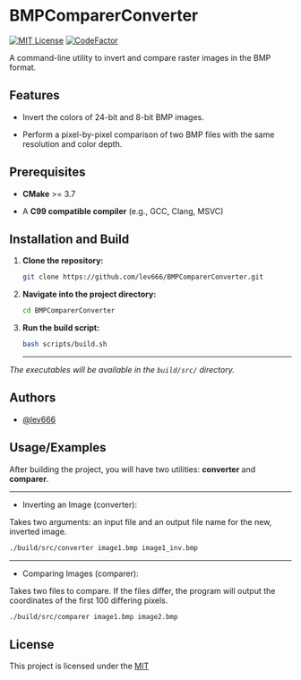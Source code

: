 # BMPComparerConverter
[![MIT License](https://img.shields.io/badge/License-MIT-green.svg)](https://github.com/lev666/BMPComparerConverter/blob/main/LICENSE)
[![CodeFactor](https://www.codefactor.io/repository/github/lev666/bmpcomparerconverter/badge)](https://www.codefactor.io/repository/github/lev666/bmpcomparerconverter)

A command-line utility to invert and compare raster images in the BMP format.

## Features

- Invert the colors of 24-bit and 8-bit BMP images.

- Perform a pixel-by-pixel comparison of two BMP files with the same resolution and color depth.


## Prerequisites
* **CMake** >= 3.7

* A **C99 compatible compiler** (e.g., GCC, Clang, MSVC)

## Installation and Build

1.  **Clone the repository:**
    ```sh
    git clone https://github.com/lev666/BMPComparerConverter.git
    ```

2.  **Navigate into the project directory:**
    ```sh
    cd BMPComparerConverter
    ```

3.  **Run the build script:**
    ```sh
    bash scripts/build.sh
    ```
    ***
*The executables will be available in the `build/src/` directory.*
## Authors

- [@lev666](https://www.github.com/lev666)


## Usage/Examples

After building the project, you will have two utilities: **converter** and **comparer**.
***

- Inverting an Image (converter):

Takes two arguments: an input file and an output file name for the new, inverted image.

```sh
./build/src/converter image1.bmp image1_inv.bmp
```
***
- Comparing Images (comparer):

Takes two files to compare. If the files differ, the program will output the coordinates of the first 100 differing pixels.

```sh
./build/src/comparer image1.bmp image2.bmp
```
## License

This project is licensed under the [MIT](https://github.com/lev666/BMPComparerConverter/blob/main/LICENSE)


